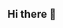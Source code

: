 ## Hi there 👋

<!--
### 📊 Statistik GitHub
![Statistik GitHub](https://github-readme-stats.vercel.app/api?username=USERNAME&show_icons=true&theme=tokyonight)
![Bahasa Teratas](https://github-readme-stats.vercel.app/api/top-langs/?username=USERNAME&layout=compact&theme=tokyonight)

---

### 🔗 Sosial Media
[![LinkedIn](https://img.shields.io/badge/-LinkedIn-blue?logo=Linkedin&logoColor=white)](https://linkedin.com/in/username)
[![Instagram](https://img.shields.io/badge/-Instagram-purple?logo=instagram&logoColor=white)](https://instagram.com/username)

---

✨ _“Code is like humor. When you have to explain it, it’s bad.”_**akmlfhm/akmlfhm** is a ✨ _special_ ✨ repository because its `README.md` (this file) appears on your GitHub profile.

Here are some ideas to get you started:
## 🎮 Main Game Mini Saya!
<img src="https://raw.githubusercontent.com/USERNAME/REPO-NAME/main/game-preview.gif" width="400">

🔗 [Klik di sini untuk mainkan gamenya](https://USERNAME.github.io/REPO-NAME/)


- 🔭 I’m currently working on ...
- 🌱 I’m currently learning ...
- 👯 I’m looking to collaborate on ...
- 🤔 I’m looking for help with ...
- 💬 Ask me about ...
- 📫 How to reach me: ...
- 😄 Pronouns: ...
- ⚡ Fun fact: ...
-->
